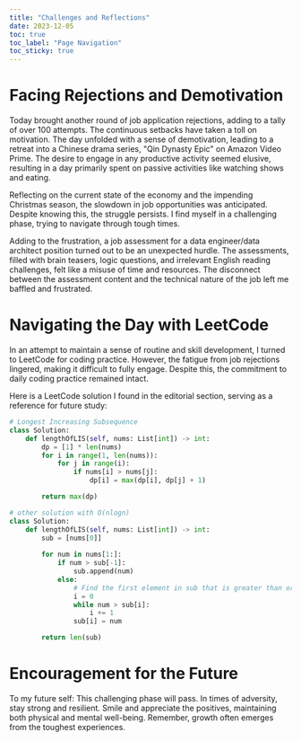 ```yaml
---
title: "Challenges and Reflections"
date: 2023-12-05
toc: true
toc_label: "Page Navigation"
toc_sticky: true
---
```


# Facing Rejections and Demotivation

Today brought another round of job application rejections, adding to a tally of over 100 attempts. The continuous setbacks have taken a toll on motivation. The day unfolded with a sense of demotivation, leading to a retreat into a Chinese drama series, "Qin Dynasty Epic" on Amazon Video Prime. The desire to engage in any productive activity seemed elusive, resulting in a day primarily spent on passive activities like watching shows and eating.

Reflecting on the current state of the economy and the impending Christmas season, the slowdown in job opportunities was anticipated. Despite knowing this, the struggle persists. I find myself in a challenging phase, trying to navigate through tough times.

Adding to the frustration, a job assessment for a data engineer/data architect position turned out to be an unexpected hurdle. The assessments, filled with brain teasers, logic questions, and irrelevant English reading challenges, felt like a misuse of time and resources. The disconnect between the assessment content and the technical nature of the job left me baffled and frustrated.

# Navigating the Day with LeetCode

In an attempt to maintain a sense of routine and skill development, I turned to LeetCode for coding practice. However, the fatigue from job rejections lingered, making it difficult to fully engage. Despite this, the commitment to daily coding practice remained intact.

Here is a LeetCode solution I found in the editorial section, serving as a reference for future study:

```python
# Longest Increasing Subsequence
class Solution:
    def lengthOfLIS(self, nums: List[int]) -> int:
        dp = [1] * len(nums)
        for i in range(1, len(nums)):
            for j in range(i):
                if nums[i] > nums[j]:
                    dp[i] = max(dp[i], dp[j] + 1)

        return max(dp)

# other solution with O(nlogn)
class Solution:
    def lengthOfLIS(self, nums: List[int]) -> int:
        sub = [nums[0]]
        
        for num in nums[1:]:
            if num > sub[-1]:
                sub.append(num)
            else:
                # Find the first element in sub that is greater than or equal to num
                i = 0
                while num > sub[i]:
                    i += 1
                sub[i] = num

        return len(sub)
```

# Encouragement for the Future
To my future self: This challenging phase will pass. In times of adversity, stay strong and resilient. Smile and appreciate the positives, maintaining both physical and mental well-being. Remember, growth often emerges from the toughest experiences.